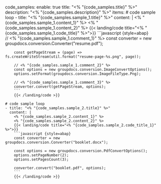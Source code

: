 code_samples:
  enable: true
  title: "<% "{code_samples.title}" %>"
  description: "<% "{code_samples.description}" %>"
  items:
    # code sample loop
    - title: "<% "{code_samples.sample_1.title}" %>"
      content: |
        <% "{code_samples.sample_1.content_1}" %> 
        <% "{code_samples.sample_1.content_2}" %>
        {{< landing/code title="<% "{code_samples.sample_1.code_title}" %>">}}
        ```javascript {style=abap}   
        // <% "{code_samples.sample_1.comment_1}" %>
        const converter = new groupdocs.conversion.Converter("resume.pdf");
        
        const getPageStream = (page) => fs.createWriteStream(util.format("resume-page-%s.png", page));

        // <% "{code_samples.sample_1.comment_2}" %>
        const options = new groupdocs.conversion.ImageConvertOptions();
        options.setFormat(groupdocs.conversion.ImageFileType.Png);

        // <% "{code_samples.sample_1.comment_3}" %>
        converter.convert(getPageStream, options);
        ```
        {{< /landing/code >}}

    # code sample loop
    - title: "<% "{code_samples.sample_2.title}" %>"
      content: |
        <% "{code_samples.sample_2.content_1}" %> 
        <% "{code_samples.sample_2.content_2}" %>
        {{< landing/code title="<% "{code_samples.sample_2.code_title_1}" %>">}}
        ```javascript {style=abap}   
        const converter = new groupdocs.conversion.Converter("booklet.docx");

        const options = new groupdocs.conversion.PdfConvertOptions();
        options.setPageNumber(2);
        options.setPagesCount(3);

        converter.convert("booklet.pdf", options);
        ```
        {{< /landing/code >}}